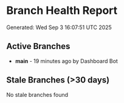 # Branch Health Report
Generated: Wed Sep  3 16:07:51 UTC 2025

## Active Branches
- **main** - 19 minutes ago by Dashboard Bot

## Stale Branches (>30 days)
No stale branches found

